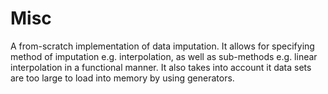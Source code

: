 # Misc
A from-scratch implementation of data imputation. It allows for specifying method of imputation e.g. interpolation, as well as sub-methods e.g. linear interpolation in a functional manner. It also takes into account it data
sets are too large to load into memory by using generators.
